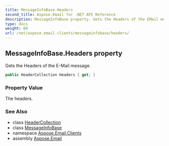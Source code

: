 ```yaml
---
title: MessageInfoBase.Headers
second_title: Aspose.Email for .NET API Reference
description: MessageInfoBase property. Gets the Headers of the EMail message
type: docs
weight: 60
url: /net/aspose.email.clients/messageinfobase/headers/
---
```

## MessageInfoBase.Headers property

Gets the Headers of the E-Mail message.

```csharp
public HeaderCollection Headers { get; }
```

### Property Value

The headers.

### See Also

* class [HeaderCollection](../../../aspose.email.mime/headercollection/)
* class [MessageInfoBase](../)
* namespace [Aspose.Email.Clients](../../messageinfobase/)
* assembly [Aspose.Email](../../../)



